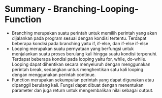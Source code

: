 # Summary - Branching-Looping-Function

- Branching merupakan suatu perintah untuk memilih perintah yang akan dijalankan pada program sesuai dengan kondisi tertentu. Terdapat beberapa kondisi pada branching yaitu if, if-else, dan if-else if-else
- Looping merupakan suatu pernyataan yang berfungsi untuk menjalankan suatu proses berulang kali hingga suatu kondisi terpenuhi. Terdapat beberapa kondisi pada looping yaitu for, while, do-while. Looping dapat dihentikan secara menyeluruh dengan menggunakan perintah break, sedangkan untuk menghentikan satu kali looping dengan menggunakan perintah continue.
- Function merupakan sekumpulan perintah yang dapat digunakan atau dipanggil berulang kali. Fungsi dapat dibuat dengan menentukan parameter dan juga return untuk mengembalikan nilai sebagai output.
